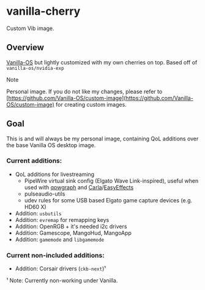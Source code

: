 # vanilla-cherry
Custom Vib image.

## Overview

[Vanilla-OS](https://github.com/vanilla-os) but lightly customized with my own cherries on top. Based off of `vanilla-os/nvidia-exp`

> [!NOTE]
> Personal image. If you do not like my changes, please refer to [https://github.com/Vanilla-OS/custom-image](https://github.com/Vanilla-OS/custom-image) for creating custom images.

## Goal
This is and will always be my personal image, containing QoL additions over the base Vanilla OS desktop image.


### Current additions:
- QoL additions for livestreaming
  - PipeWire virtual sink config (Elgato Wave Link-inspired), useful when used with [qpwgraph](https://flathub.org/apps/org.rncbc.qpwgraph) and [Carla](https://flathub.org/apps/studio.kx.carla)/[EasyEffects](https://flathub.org/apps/com.github.wwmm.easyeffects)
  - pulseaudio-utils
  - udev rules for some USB based Elgato game capture devices (e.g. HD60 X)
- Addition: `usbutils`
- Addition: `evremap` for remapping keys
- Addition: OpenRGB + it's needed i2c drivers
- Addition: Gamescope, MangoHud, MangoApp
- Addition: `gamemode` and `libgamemode`


### Current non-included additions:
- Addition: Corsair drivers (`ckb-next`)¹


¹ Note: Currently non-working under Vanilla.